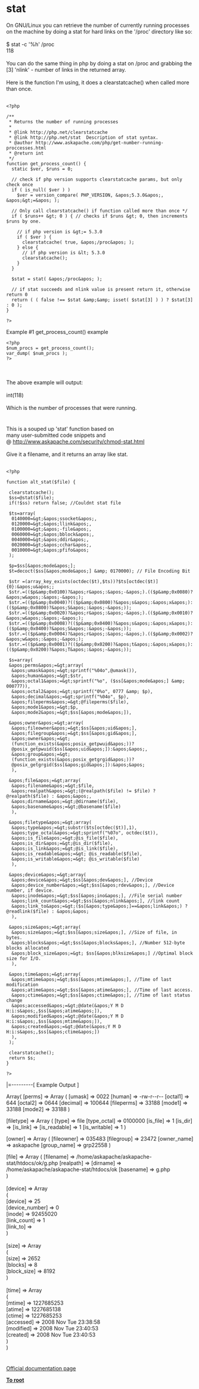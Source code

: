 # stat



On GNU/Linux you can retrieve the number of currently running processes on the machine by doing a stat for hard links on the &apos;/proc&apos; directory like so:<br><br>$ stat -c &apos;%h&apos; /proc<br>118<br><br>You can do the same thing in php by doing a stat on /proc and grabbing the [3] &apos;nlink&apos; - number of links in the returned array.<br><br>Here is the function I&apos;m using, it does a clearstatcache() when called more than once.<br><br>

```
<?php

/**
 * Returns the number of running processes
 *
 * @link http://php.net/clearstatcache
 * @link http://php.net/stat  Description of stat syntax.
 * @author http://www.askapache.com/php/get-number-running-proccesses.html
 * @return int
 */
function get_process_count() {
  static $ver, $runs = 0;
  
  // check if php version supports clearstatcache params, but only check once
  if ( is_null( $ver ) )
    $ver = version_compare( PHP_VERSION, &apos;5.3.0&apos;, &apos;&gt;=&apos; );
 
  // Only call clearstatcache() if function called more than once */
  if ( $runs++ &gt; 0 ) { // checks if $runs &gt; 0, then increments $runs by one.
    
    // if php version is &gt;= 5.3.0
    if ( $ver ) {
      clearstatcache( true, &apos;/proc&apos; );
    } else {
      // if php version is &lt; 5.3.0
      clearstatcache();
    }
  }
  
  $stat = stat( &apos;/proc&apos; );
 
  // if stat succeeds and nlink value is present return it, otherwise return 0
  return ( ( false !== $stat &amp;&amp; isset( $stat[3] ) ) ? $stat[3] : 0 );
}

?>
```


Example #1 get_process_count() example



```
<?php
$num_procs = get_process_count();
var_dump( $num_procs );
?>
```
<br><br>The above example will output:<br><br>int(118)<br><br>Which is the number of processes that were running.  

#

This is a souped up &apos;stat&apos; function based on <br>many user-submitted code snippets and <br>@ http://www.askapache.com/security/chmod-stat.html <br><br>Give it a filename, and it returns an array like stat. <br><br>

```
<?php

function alt_stat($file) {
 
 clearstatcache();
 $ss=@stat($file);
 if(!$ss) return false; //Couldnt stat file
 
 $ts=array(
  0140000=&gt;&apos;ssocket&apos;,
  0120000=&gt;&apos;llink&apos;,
  0100000=&gt;&apos;-file&apos;,
  0060000=&gt;&apos;bblock&apos;,
  0040000=&gt;&apos;ddir&apos;,
  0020000=&gt;&apos;cchar&apos;,
  0010000=&gt;&apos;pfifo&apos;
 );
 
 $p=$ss[&apos;mode&apos;];
 $t=decoct($ss[&apos;mode&apos;] &amp; 0170000); // File Encoding Bit
 
 $str =(array_key_exists(octdec($t),$ts))?$ts[octdec($t)]{0}:&apos;u&apos;;
 $str.=(($p&amp;0x0100)?&apos;r&apos;:&apos;-&apos;).(($p&amp;0x0080)?&apos;w&apos;:&apos;-&apos;);
 $str.=(($p&amp;0x0040)?(($p&amp;0x0800)?&apos;s&apos;:&apos;x&apos;):(($p&amp;0x0800)?&apos;S&apos;:&apos;-&apos;));
 $str.=(($p&amp;0x0020)?&apos;r&apos;:&apos;-&apos;).(($p&amp;0x0010)?&apos;w&apos;:&apos;-&apos;);
 $str.=(($p&amp;0x0008)?(($p&amp;0x0400)?&apos;s&apos;:&apos;x&apos;):(($p&amp;0x0400)?&apos;S&apos;:&apos;-&apos;));
 $str.=(($p&amp;0x0004)?&apos;r&apos;:&apos;-&apos;).(($p&amp;0x0002)?&apos;w&apos;:&apos;-&apos;);
 $str.=(($p&amp;0x0001)?(($p&amp;0x0200)?&apos;t&apos;:&apos;x&apos;):(($p&amp;0x0200)?&apos;T&apos;:&apos;-&apos;));
 
 $s=array(
 &apos;perms&apos;=&gt;array(
  &apos;umask&apos;=&gt;sprintf("%04o",@umask()),
  &apos;human&apos;=&gt;$str,
  &apos;octal1&apos;=&gt;sprintf("%o", ($ss[&apos;mode&apos;] &amp; 000777)),
  &apos;octal2&apos;=&gt;sprintf("0%o", 0777 &amp; $p),
  &apos;decimal&apos;=&gt;sprintf("%04o", $p),
  &apos;fileperms&apos;=&gt;@fileperms($file),
  &apos;mode1&apos;=&gt;$p,
  &apos;mode2&apos;=&gt;$ss[&apos;mode&apos;]),
 
 &apos;owner&apos;=&gt;array(
  &apos;fileowner&apos;=&gt;$ss[&apos;uid&apos;],
  &apos;filegroup&apos;=&gt;$ss[&apos;gid&apos;],
  &apos;owner&apos;=&gt;
  (function_exists(&apos;posix_getpwuid&apos;))?
  @posix_getpwuid($ss[&apos;uid&apos;]):&apos;&apos;,
  &apos;group&apos;=&gt;
  (function_exists(&apos;posix_getgrgid&apos;))?
  @posix_getgrgid($ss[&apos;gid&apos;]):&apos;&apos;
  ),
 
 &apos;file&apos;=&gt;array(
  &apos;filename&apos;=&gt;$file,
  &apos;realpath&apos;=&gt;(@realpath($file) != $file) ? @realpath($file) : &apos;&apos;,
  &apos;dirname&apos;=&gt;@dirname($file),
  &apos;basename&apos;=&gt;@basename($file)
  ),

 &apos;filetype&apos;=&gt;array(
  &apos;type&apos;=&gt;substr($ts[octdec($t)],1),
  &apos;type_octal&apos;=&gt;sprintf("%07o", octdec($t)),
  &apos;is_file&apos;=&gt;@is_file($file),
  &apos;is_dir&apos;=&gt;@is_dir($file),
  &apos;is_link&apos;=&gt;@is_link($file),
  &apos;is_readable&apos;=&gt; @is_readable($file),
  &apos;is_writable&apos;=&gt; @is_writable($file)
  ),
  
 &apos;device&apos;=&gt;array(
  &apos;device&apos;=&gt;$ss[&apos;dev&apos;], //Device
  &apos;device_number&apos;=&gt;$ss[&apos;rdev&apos;], //Device number, if device.
  &apos;inode&apos;=&gt;$ss[&apos;ino&apos;], //File serial number
  &apos;link_count&apos;=&gt;$ss[&apos;nlink&apos;], //link count
  &apos;link_to&apos;=&gt;($s[&apos;type&apos;]==&apos;link&apos;) ? @readlink($file) : &apos;&apos;
  ),
 
 &apos;size&apos;=&gt;array(
  &apos;size&apos;=&gt;$ss[&apos;size&apos;], //Size of file, in bytes.
  &apos;blocks&apos;=&gt;$ss[&apos;blocks&apos;], //Number 512-byte blocks allocated
  &apos;block_size&apos;=&gt; $ss[&apos;blksize&apos;] //Optimal block size for I/O.
  ), 
 
 &apos;time&apos;=&gt;array(
  &apos;mtime&apos;=&gt;$ss[&apos;mtime&apos;], //Time of last modification
  &apos;atime&apos;=&gt;$ss[&apos;atime&apos;], //Time of last access.
  &apos;ctime&apos;=&gt;$ss[&apos;ctime&apos;], //Time of last status change
  &apos;accessed&apos;=&gt;@date(&apos;Y M D H:i:s&apos;,$ss[&apos;atime&apos;]),
  &apos;modified&apos;=&gt;@date(&apos;Y M D H:i:s&apos;,$ss[&apos;mtime&apos;]),
  &apos;created&apos;=&gt;@date(&apos;Y M D H:i:s&apos;,$ss[&apos;ctime&apos;])
  ),
 );
 
 clearstatcache();
 return $s;
}

?>
```


|=---------[ Example Output ]

Array(
[perms] =&gt; Array
  (
  [umask] =&gt; 0022
  [human] =&gt; -rw-r--r--
  [octal1] =&gt; 644
  [octal2] =&gt; 0644
  [decimal] =&gt; 100644
  [fileperms] =&gt; 33188
  [mode1] =&gt; 33188
  [mode2] =&gt; 33188
  )
 
[filetype] =&gt; Array
  (
  [type] =&gt; file
  [type_octal] =&gt; 0100000
  [is_file] =&gt; 1
  [is_dir] =&gt;
  [is_link] =&gt;
  [is_readable] =&gt; 1
  [is_writable] =&gt; 1
  )
 
[owner] =&gt; Array
  (
  [fileowner] =&gt; 035483
  [filegroup] =&gt; 23472
  [owner_name] =&gt; askapache
  [group_name] =&gt; grp22558
  )
 
[file] =&gt; Array
  (
  [filename] =&gt; /home/askapache/askapache-stat/htdocs/ok/g.php
  [realpath] =&gt;
  [dirname] =&gt; /home/askapache/askapache-stat/htdocs/ok
  [basename] =&gt; g.php<br>  )<br> <br>[device] =&gt; Array<br>  (<br>  [device] =&gt; 25<br>  [device_number] =&gt; 0<br>  [inode] =&gt; 92455020<br>  [link_count] =&gt; 1<br>  [link_to] =&gt;<br>  )<br> <br>[size] =&gt; Array<br>  (<br>  [size] =&gt; 2652<br>  [blocks] =&gt; 8<br>  [block_size] =&gt; 8192<br>  )<br> <br>[time] =&gt; Array<br>  (<br>  [mtime] =&gt; 1227685253<br>  [atime] =&gt; 1227685138<br>  [ctime] =&gt; 1227685253<br>  [accessed] =&gt; 2008 Nov Tue 23:38:58<br>  [modified] =&gt; 2008 Nov Tue 23:40:53<br>  [created] =&gt; 2008 Nov Tue 23:40:53<br>  )<br>)  

#

[Official documentation page](https://www.php.net/manual/en/function.stat.php)

**[To root](/README.md)**
